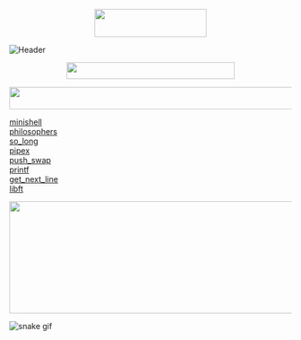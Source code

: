 <p align="center">
  <img width="200" height="50" src="https://profile-counter.glitch.me/evalieve/count.svg">
</p>

![Header](https://capsule-render.vercel.app/api?type=venom&color=0:4e1c73,100:000000&height=300&section=header&text=Hello%20World,&fontSize=100&fontColor=a04bde&fontAlign=50&fontAlignY=45&desc=I'm%20Eva%20Lieve&descSize=40&descAlign=42&descAlignY=65&animation=scaleIn)

<p align="center">
  <img width="300" height="30" src="https://readme-typing-svg.demolab.com?font=Fira+Code&pause=1000&color=A04BDE&center=true&random=false&width=435&lines=Student+at+Codam+Coding+College;Codam+Is+Part+Of+The+42+Network;Currently+Mainly+Programming+In+C">
</p>

<p align="left">
<img width="800" height="40" src=https://capsule-render.vercel.app/api?type=transparent&color=0:4e1c73,100:000000&height=50&section=header&text=Finished%20Projects&fontSize=30&fontColor=a04bde&fontAlign=6&fontAlignY=45&animation=twinkling>
</p>

[minishell](https://github.com/evalieve/minishell)<br>
[philosophers](https://github.com/evalieve/philosophers)<br>
[so_long](https://github.com/evalieve/so_long)<br>
[pipex](https://github.com/evalieve/pipex)<br>
[push_swap](https://github.com/evalieve/push_swap)<br>
[printf](https://github.com/evalieve/printf)<br>
[get_next_line](https://github.com/evalieve/get_next_line)<br>
[libft](https://github.com/evalieve/libft)<br>

<p align="center">
  <img width="800" height="200" src="https://github-readme-stats.vercel.app/api?username=evalieve&show_icons=true&theme=transparent&title_color=a04bde&hide_border=true&text_color=b485d6&icon_color=4e1c73&hide_title=true">
</p>



![snake gif](https://github.com/evalieve/evalieve/blob/output/github-contribution-grid-snake.svg)
